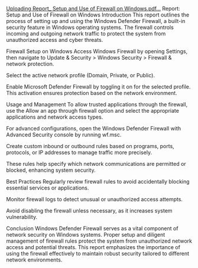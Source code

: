 [Uploading Report_ Setup and Use of Firewall on Windows.pdf…]()
Report: Setup and Use of Firewall on Windows
Introduction
This report outlines the process of setting up and using the Windows Defender Firewall, a built-in security feature in Windows operating systems. The firewall controls incoming and outgoing network traffic to protect the system from unauthorized access and cyber threats.

Firewall Setup on Windows
Access Windows Firewall by opening Settings, then navigate to Update & Security > Windows Security > Firewall & network protection.

Select the active network profile (Domain, Private, or Public).

Enable Microsoft Defender Firewall by toggling it on for the selected profile. This activation ensures protection based on the network environment.

Usage and Management
To allow trusted applications through the firewall, use the Allow an app through firewall option and select the appropriate applications and network access types.

For advanced configurations, open the Windows Defender Firewall with Advanced Security console by running wf.msc.

Create custom inbound or outbound rules based on programs, ports, protocols, or IP addresses to manage traffic more precisely.

These rules help specify which network communications are permitted or blocked, enhancing system security.

Best Practices
Regularly review firewall rules to avoid accidentally blocking essential services or applications.

Monitor firewall logs to detect unusual or unauthorized access attempts.

Avoid disabling the firewall unless necessary, as it increases system vulnerability.

Conclusion
Windows Defender Firewall serves as a vital component of network security on Windows systems. Proper setup and diligent management of firewall rules protect the system from unauthorized network access and potential threats. This report emphasizes the importance of using the firewall effectively to maintain robust security tailored to different network environments.


